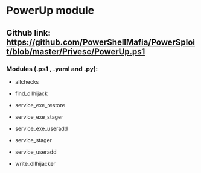 # PowerUp module

## Github link: https://github.com/PowerShellMafia/PowerSploit/blob/master/Privesc/PowerUp.ps1

### Modules (.ps1 , .yaml and .py):

 - allchecks

 - find_dllhijack

 - service_exe_restore

 - service_exe_stager

 - service_exe_useradd

 - service_stager

 - service_useradd

 - write_dllhijacker
